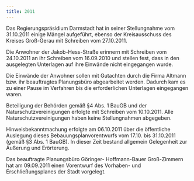 ```yaml
---
title: 2011
---
```


Das Regierungspräsidium Darmstadt hat in seiner Stellungnahme vom 31.10.2011 einige Mängel aufgeführt, ebenso der Kreisausschuss des Kreises Groß-Gerau mit Schreiben vom 27.10.2011.

Die Anwohner der Jakob-Hess-Straße erinnern mit Schreiben vom 24.10.2011 an ihr Schreiben vom 16.09.2010 und stellen fest, dass in den ausgelegten Unterlagen auf ihre Einwände nicht eingegangen wurde.

Die Einwände der Anwohner sollen mit Gutachten durch die Firma Altmann bzw. ihr beauftragtes Planungsbüro abgearbeitet werden. Dadurch kam es zu einer Pause im Verfahren bis die erforderlichen Unterlagen eingegangen waren.

Beteiligung der Behörden gemäß §4 Abs. 1 BauGB und der Naturschutzvereinigungen erfolgte mit Schreiben vom 10.10.2011. Alle Naturschutzvereinigungen haben keine Stellungnahmen abgegeben.

Hinweisbekanntmachung erfolgte am 06.10.2011 über die öffentliche Auslegung dieses Bebauungsplanvorentwurfs vom 17.10. bis 31.10.2011 (gemäß §3 Abs. 1 BauGB). In dieser Zeit bestand allgemein Gelegenheit zur Äußerung und Erörterung.

Das beauftragte Planungsbüro Göringer- Hoffmann-Bauer Groß-Zimmern hat am 09.09.2011 einen Vorentwurf des Vorhaben- und Erschließungsplanes der Stadt vorgelegt.
